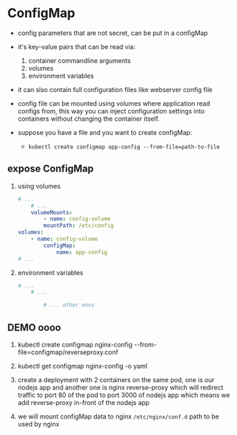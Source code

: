 # ConfigMap

- config parameters that are not secret, can be put in a configMap

- it's key-value pairs that can be read via:
    1. container commandline arguments
    2. volumes
    3. environment variables

- it can slso contain full configuration files like webserver config file

- config file can be mounted using volumes where application read configs from,
this way you can inject configuration settings into containers without changing
the container itself.

- suppose you have a file and you want to create configMap:
    - `kubectl create configmap app-config --from-file=path-to-file`

## expose ConfigMap

1. using volumes

    ``` yaml
    # ...
        # ...
        volumeMounts:
            - name: config-volume
            mountPath: /etc/config
    volumes:
        - name: config-volume
            configMap:
                name: app-config
    # ...
    ```

2. environment variables

    ``` yaml
    # ...
        # ...

            # ... other envs
    ```

## DEMO oooo

1. kubectl create configmap nginx-config --from-file=configmap/reverseproxy.conf

2. kubectl get configmap nginx-config -o yaml

3. create a deployment with 2 containers on the same pod, one is our nodejs app and
another one is nginx reverse-proxy which will redirect traffic to port 80 of the pod
to port 3000 of nodejs app which means we add reverse-proxy in-front of the nodejs app

4. we will mount configMap data to nginx `/etc/nginx/conf.d` path to be used by nginx